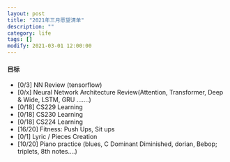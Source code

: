 ```yaml
---
layout: post
title: "2021年三月愿望清单"
description: ""
category: life
tags: []
modify: 2021-03-01 12:00:00
---
```



#### 目标

+ [0/3] NN Review (tensorflow)
+ [0/x] Neural Network Architecture Review(Attention, Transformer, Deep & Wide, LSTM, GRU .......)
+ [0/18] CS229 Learning
+ [0/18] CS230 Learning
+ [0/18] CS224 Learning
+ [16/20] Fitness: Push Ups, Sit ups
+ [0/1] Lyric / Pieces Creation
+ [10/20] Piano practice (blues, C Dominant Diminished, dorian, Bebop; triplets, 8th notes....)
